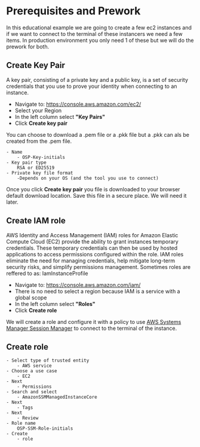 # Prerequisites and Prework  

In this educational example we are going to create a few ec2 instances and if we want to connect to the terminal of these instancers we need a few items. In production environment you only need 1 of these but we will do the prework for both.  

## Create Key Pair  

A key pair, consisting of a private key and a public key, is a set of security credentials that you use to prove your identity when connecting to an instance.  

- Navigate to: https://console.aws.amazon.com/ec2/
- Select your Region
- In the left column select **"Key Pairs"**
- Click **Create key pair**

You can choose to download a .pem file or a .pkk file but a .pkk can als be created from the .pem file.  

    - Name
        - OSP-Key-initials
    - Key pair type
        RSA or ED25519
    - Private key file format
        -Depends on your OS (and the tool you use to connect)

Once you click **Create key pair** you file is downloaded to your browser default download location. Save this file in a secure place. We will need it later.  

## Create IAM role  

AWS Identity and Access Management (IAM) roles for Amazon Elastic Compute Cloud (EC2) provide the ability to grant instances temporary credentials. These temporary credentials can then be used by hosted applications to access permissions configured within the role. IAM roles eliminate the need for managing credentials, help mitigate long-term security risks, and simplify permissions management.  Sometimes roles are reffered to as: IamInstanceProfile  

- Navigate to: https://console.aws.amazon.com/iam/
- There is no need to select a region because IAM is a service with a global scope
- In the left column select **"Roles"**
- Click **Create role**

We will create a role and configure it with a policy to use [AWS Systems Manager Session Manager](https://docs.aws.amazon.com/systems-manager/latest/userguide/session-manager.html) to connect to the terminal of the instance.

## Create role

    - Select type of trusted entity
        - AWS service
    - Choose a use case
        - EC2
    - Next
        - Permissions
    - Search and select
        - AmazonSSMManagedInstanceCore
    - Next
        - Tags
    - Next
        - Review
    - Role name
        OSP-SSM-Role-initials
    - Create
        - role